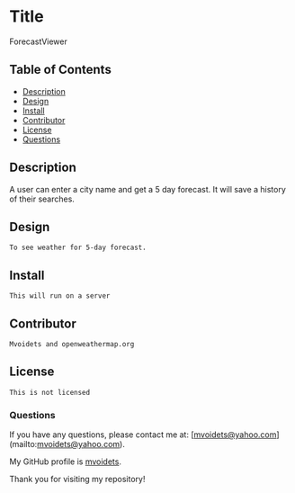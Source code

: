 
  # Title
   ForecastViewer
   

  ## Table of Contents

  - [Description](#description)
  - [Design](#design)
  - [Install](#install)
  - [Contributor](#contributor)
  - [License](#license)
  - [Questions](#questions)


  ## Description

   A user can enter a city name and get a 5 day forecast. It will save a history of their searches.

  ## Design

    To see weather for 5-day forecast.

  ## Install

    This will run on a server

  ## Contributor

    Mvoidets and openweathermap.org

  ## License

    This is not licensed  

  ### Questions

  If you have any questions, please contact me at: [mvoidets@yahoo.com] (mailto:mvoidets@yahoo.com). 

  My GitHub profile is [mvoidets](https://guthub.com/mvoidets).

  Thank you for visiting my repository!